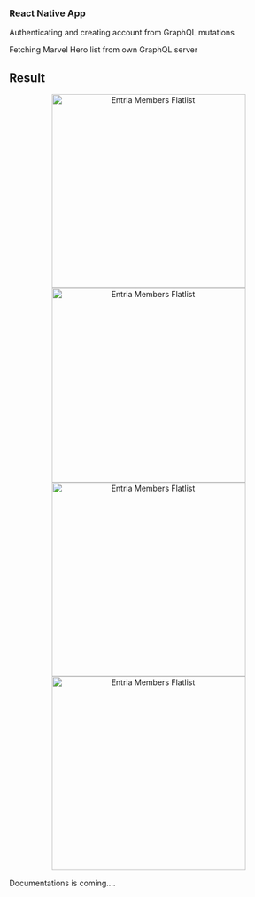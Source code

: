 
### React Native App

  
Authenticating and creating account from GraphQL mutations

Fetching Marvel Hero list from own GraphQL server

  

## Result

<p  align="center">

<img height="350"  src="https://image.ibb.co/iWReyy/Screenshot_from_2018_05_17_00_42_19.png"  alt="Entria Members Flatlist">

<img height="350"  src="https://image.ibb.co/d87V5d/Screenshot_from_2018_05_17_00_42_28.png"  alt="Entria Members Flatlist">

<img height="350"  src="https://image.ibb.co/kNm1BJ/Screenshot_from_2018_05_17_00_46_19.png"  alt="Entria Members Flatlist">

<img height="350"  src="https://image.ibb.co/gGi3Qd/Screenshot_from_2018_05_17_00_50_30.png"  alt="Entria Members Flatlist">

</p>

  

Documentations is coming....
